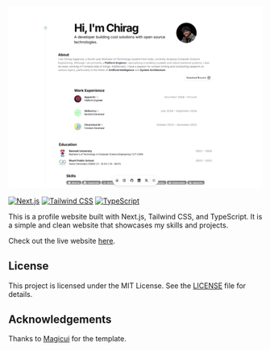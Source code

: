 ![Preview](./public/thumbnail.png)

[![Next.js](https://img.shields.io/badge/Next.js-000000?style=for-the-badge&logo=next.js&logoColor=white)](https://nextjs.org/)
[![Tailwind CSS](https://img.shields.io/badge/Tailwind_CSS-38B2AC?style=for-the-badge&logo=tailwind-css&logoColor=white)](https://tailwindcss.com/)
[![TypeScript](https://img.shields.io/badge/TypeScript-3178C6?style=for-the-badge&logo=typescript&logoColor=white)](https://www.typescriptlang.org/)

This is a profile website built with Next.js, Tailwind CSS, and TypeScript. It is a simple and clean website that showcases my skills and projects.

Check out the live website [here](https://www.chiragaggarwal.tech/).

## License

This project is licensed under the MIT License. See the [LICENSE](LICENSE) file for details.

## Acknowledgements

Thanks to [Magicui](https://magicui.design/docs/templates/portfolio) for the template.
